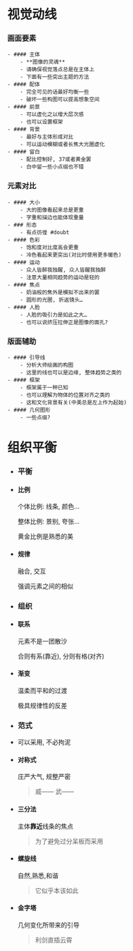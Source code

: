 # 视觉动线
### 画面要素
	- #### 主体
		- **图像的灵魂**
		- 请确保视觉落点总是在主体上
		- 下面有一些突出主题的方法
	- #### 配体
		- 完全可见的话最好均衡一些
		- 破坏一些构图可以提高想象空间
	- #### 前景
		- 可以虚化之以增大层次感
		- 也可以设置框架
	- #### 背景
		- 最好与主体形成对比
		- 可以运动模糊或者长焦大光圈虚化
	- #### 留白
		- 配比控制好, 37或者黄金罢
		- 白中留一些小点缀也不错
### 元素对比
	- #### 大小
		- 大的图像看起来总是更重
		- 字重和描边也能体现重量
	- ### 形态
		- 有点彷徨 #doubt
	- #### 色彩
		- 饱和度对比度高会更重
		- 冷色看起来更突出(对比时使用更多暖色)
	- #### 运动
		- 众人皆醉我独醒, 众人皆醒我独醉
		- 注意大量相同趋势的运动是轻的
	- #### 焦点
		- 奶油般的焦外是模拟不出来的罢
		- 圆形的光圈, 折返镜头…
	- #### 人脸
		- 人脸的吸引力是如此之大…
		- 也可以说挤压拉伸正是图像的面孔?
### 版面辅助
	- #### 引导线
		- 分析大师绘画的构图
		- 这里的线也可以是边缘, 整体趋势之类的
	- #### 框架
		- 框架属于一种已知
		- 也可以理解为物体的位置对齐之类的
		- 这和文化背景有关(中美总是左上作为起始)
	- #### 几何图形
		- 一些点缀?
# 组织平衡
- ### 平衡
- #### 比例
  
  个体比例: 线条, 颜色…
  
  整体比例: 景别, 夸张…
  
  黄金比例是熟悉的美
- #### 规律
  
  融合, 交互
  
  强调元素之间的相似
- ### 组织
- #### 联系
  
  元素不是一团散沙
  
  合则有系(靠近), 分则有格(对齐)
- #### 渐变
  
  温柔而平和的过渡
  
  极具规律性的反差
- ### 范式
- 可以采用, 不必拘泥
- #### 对称式
  
  庄严大气, 规整严密
  
  > 威—— 武——
- #### 三分法
  
  主体**靠近**线条的焦点
  
  > 为了避免过分呆板而采用
- #### 螺旋线
  
  自然,熟悉,和谐
  
  > 它似乎本该如此
- #### 金字塔
  
  几何变化所带来的引导
  
  > 利剑直插云霄